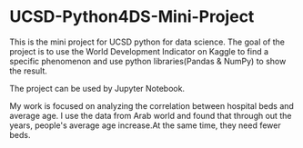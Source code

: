# UCSD-Python4DS-Mini-Project
This is the mini project for UCSD python for data science. The goal of the project is to use the World Development Indicator on Kaggle to find a specific phenomenon and use python libraries(Pandas & NumPy) to show the result.

The project can be used by Jupyter Notebook.

My work is focused on analyzing the correlation between hospital beds and average age. I use the data from Arab world and found that through out the years, people's average age increase.At the same time, they need fewer beds.


